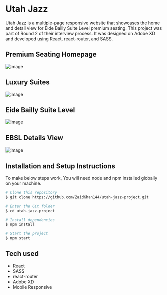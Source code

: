 # Utah Jazz

Utah Jazz is a multiple-page responsive website that showcases the home and detail view for Eide Bailly Suite Level premium seating. This project was part of 
Round 2 of their interview process. It was designed on Adobe XD and developed using React, react-router, and SASS.

## Premium Seating Homepage

![image](https://i.postimg.cc/6QYv36J8/ps-Homepage.png)

## Luxury Suites

![image](https://i.postimg.cc/B6jBfPLS/ps-Luxury-Suites.png)

## Eide Bailly Suite Level

![image](https://i.postimg.cc/9Qx9XFjr/ebs-Homepage.png)

## EBSL Details View

![image](https://i.postimg.cc/VLm0jbfJ/ebsl-Details.png)

## Installation and Setup Instructions

To make below steps work, You will need node and npm installed globally on your machine.

```bash
# Clone this repository
$ git clone https://github.com/ZaidKhan144/utah-jazz-project.git

# Enter the Git folder
$ cd utah-jazz-project

# Install dependencies
$ npm install

# Start the project
$ npm start
```

## Tech used
- React
- SASS
- react-router
- Adobe XD
- Mobile Responsive

